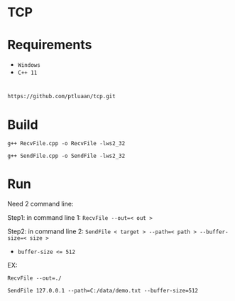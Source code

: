 # TCP

# Requirements

* ```Windows```
* ```C++ 11 ```

#
```
https://github.com/ptluaan/tcp.git
```

# Build
```g++ RecvFile.cpp -o RecvFile -lws2_32```

```g++ SendFile.cpp -o SendFile -lws2_32```

# Run
Need 2 command line:

Step1: in command line 1:   ```RecvFile --out=< out >```


Step2: in command line 2:  ```SendFile < target > --path=< path > --buffer-size=< size >```

* ```buffer-size <= 512```

EX:

 ```RecvFile --out=./```
 
 ```SendFile 127.0.0.1 --path=C:/data/demo.txt --buffer-size=512```





